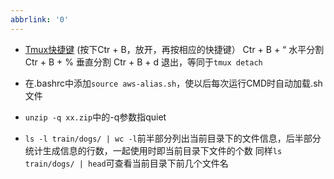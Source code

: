 ```yaml
---
abbrlink: '0'
---
```

- [Tmux快捷键](https://www.cnblogs.com/kevingrace/p/6496899.html) (按下Ctr + B，放开，再按相应的快捷键）
Ctr + B + “ 水平分割
Ctr + B + % 垂直分割
Ctr + B + d 退出，等同于`tmux detach`

- 在.bashrc中添加`source aws-alias.sh`，使以后每次运行CMD时自动加载.sh文件

- `unzip -q xx.zip`中的-q参数指quiet

- `ls -l train/dogs/ | wc -l`前半部分列出当前目录下的文件信息，后半部分统计生成信息的行数，一起使用时即当前目录下文件的个数
同样`ls train/dogs/ | head`可查看当前目录下前几个文件名
